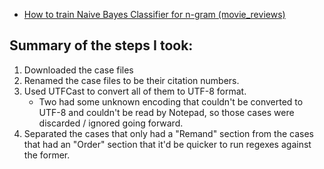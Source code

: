 



- [How to train Naive Bayes Classifier for n-gram (movie_reviews)](https://stackoverflow.com/questions/48003907/how-to-train-naive-bayes-classifier-for-n-gram-movie-reviews)



## Summary of the steps I took:
1. Downloaded the case files
1. Renamed the case files to be their citation numbers.
1. Used UTFCast to convert all of them to UTF-8 format.
   - Two had some unknown encoding that couldn't be converted to UTF-8 and couldn't be read by Notepad, so those cases 
  were discarded / ignored going forward.
1. Separated the cases that only had a "Remand" section from the cases that had an "Order" section that it'd be quicker
to run regexes against the former.
  
  
  
  
  
  